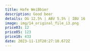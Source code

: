 ```yaml
---
title: Hafe WeiBbier
description: Good beer
details: OG 12.5% | ABV 5.5% | IBU 16
image: img/14_original_file_i3.png
price03: 12
price05: 123
price10: 433
date: 2023-11-13T20:27:10.672Z
---
```

